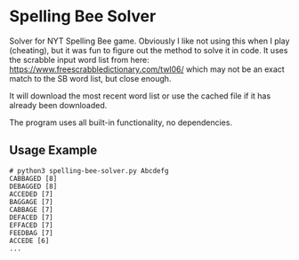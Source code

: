 # Spelling Bee Solver

Solver for NYT Spelling Bee game. Obviously I like not using this when I play (cheating), but it was fun to figure out the method to solve it in code. It uses the scrabble input word list from here: https://www.freescrabbledictionary.com/twl06/ which may not be an exact match to the SB word list, but close enough.

It will download the most recent word list or use the cached file if it has already been downloaded. 

The program uses all built-in functionality, no dependencies.

## Usage Example

```
# python3 spelling-bee-solver.py Abcdefg
CABBAGED [8]
DEBAGGED [8]
ACCEDED [7]
BAGGAGE [7]
CABBAGE [7]
DEFACED [7]
EFFACED [7]
FEEDBAG [7]
ACCEDE [6]
...
```
